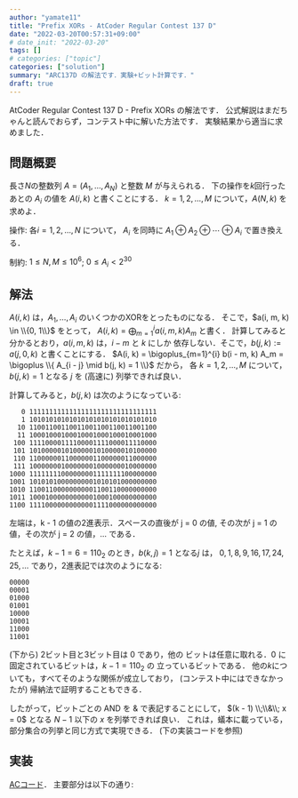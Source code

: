 ```yaml
---
author: "yamate11"
title: "Prefix XORs - AtCoder Regular Contest 137 D"
date: "2022-03-20T00:57:31+09:00"
# date_init: "2022-03-20"
tags: []
# categories: ["topic"]
categories: ["solution"]
summary: "ARC137D の解法です．実験+ビット計算です．"
draft: true
---
```


AtCoder Regular Contest 137 D - Prefix XORs の解法です．
公式解説はまだちゃんと読んでおらず，コンテスト中に解いた方法です．
実験結果から適当に求めました．

## 問題概要

長さ$N$の整数列 $A = (A_1, \ldots, A_N)$ と整数 $M$ が与えられる．
下の操作を$k$回行ったあとの $A_i$ の値を $A(i, k)$ と書くことにする．
$k = 1, 2, \ldots, M$ について，$A(N, k)$ を求めよ．

操作: 各$i = 1, 2, \ldots, N$ について，
$A_i$ を同時に $A_1 \oplus A_2 \oplus \cdots \oplus A_i$ で置き換える．

制約: $1 \leq N, M \leq 10^6$; $0 \leq A_i < 2^{30}$

## 解法

$A(i, k)$ は，$A_1, \ldots, A_i$ のいくつかのXORをとったものになる．
そこで，$a(i, m, k) \in \\{0, 1\\}$ をとって，
$A(i, k) = \bigoplus_{m=1}^{i} a(i,m,k) A_m$ と書く．
計算してみると分かるとおり，$a(i, m, k)$ は，$i - m$ と $k$ にしか
依存しない．そこで，$b(j, k) := a(j, 0, k)$ と書くことにする．
$A(i, k) = \bigoplus_{m=1}^{i} b(i - m, k) A_m
= \bigoplus \\{ A_{i - j} \mid b(j, k) = 1 \\}$ だから，
各 $k = 1, 2, \ldots, M$ について，$b(j, k) = 1$ となる $j$ を
(高速に) 列挙できれば良い．


計算してみると，$b(j, k)$ は次のようになっている:

```text
   0 11111111111111111111111111111111
   1 10101010101010101010101010101010
  10 11001100110011001100110011001100
  11 10001000100010001000100010001000
 100 11110000111100001111000011110000
 101 10100000101000001010000010100000
 110 11000000110000001100000011000000
 111 10000000100000001000000010000000
1000 11111111000000001111111100000000
1001 10101010000000001010101000000000
1010 11001100000000001100110000000000
1011 10001000000000001000100000000000
1100 11110000000000001111000000000000
```

左端は，k - 1 の値の2進表示．スペースの直後が j = 0 の値,
その次が j = 1 の値，その次が j = 2 の値，... である．

たとえば，$k - 1 = 6 = 110_2$ のとき，$b(k, j) = 1$ となる$j$ は，
$0, 1, 8, 9, 16, 17, 24, 25, \ldots$ であり，2進表記では次のようになる:

```text
00000
00001
01000
01001
10000
10001
11000
11001
```

(下から) 2ビット目と3ビット目は 0 であり，他の
ビットは任意に取れる．0 に固定されているビットは，$k - 1 = 110_2$ の
立っているビットである．
他の$k$についても，すべてそのような関係が成立しており，
(コンテスト中にはできなかったが) 帰納法で証明することもできる．

したがって，ビットごとの AND を & で表記することにして，
$(k - 1) \\;\\&\\; x = 0$ となる $N-1$ 以下の $x$ を列挙できれば良い．
これは，蟻本に載っている，部分集合の列挙と同じ方式で実現できる．
(下の実装コードを参照)

## 実装

[ACコード]()．
主要部分は以下の通り:
